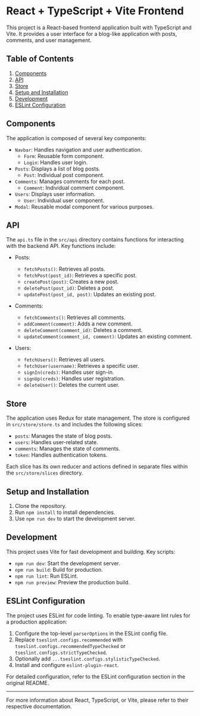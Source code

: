 # React + TypeScript + Vite Frontend

This project is a React-based frontend application built with TypeScript and Vite. It provides a user interface for a blog-like application with posts, comments, and user management.

## Table of Contents

1. [Components](#components)
2. [API](#api)
3. [Store](#store)
4. [Setup and Installation](#setup-and-installation)
5. [Development](#development)
6. [ESLint Configuration](#eslint-configuration)

## Components

The application is composed of several key components:

- `Navbar`: Handles navigation and user authentication.
  - `Form`: Reusable form component.
  - `Login`: Handles user login.
- `Posts`: Displays a list of blog posts.
  - `Post`: Individual post component.
- `Comments`: Manages comments for each post.
  - `Comment`: Individual comment component.
- `Users`: Displays user information.
  - `User`: Individual user component.
- `Modal`: Reusable modal component for various purposes.

## API

The `api.ts` file in the `src/api` directory contains functions for interacting with the backend API. Key functions include:

- Posts:
  - `fetchPosts()`: Retrieves all posts.
  - `fetchPost(post_id)`: Retrieves a specific post.
  - `createPost(post)`: Creates a new post.
  - `deletePost(post_id)`: Deletes a post.
  - `updatePost(post_id, post)`: Updates an existing post.

- Comments:
  - `fetchComments()`: Retrieves all comments.
  - `addComment(comment)`: Adds a new comment.
  - `deleteComment(comment_id)`: Deletes a comment.
  - `updateComment(comment_id, comment)`: Updates an existing comment.

- Users:
  - `fetchUsers()`: Retrieves all users.
  - `fetchUser(username)`: Retrieves a specific user.
  - `signIn(creds)`: Handles user sign-in.
  - `signUp(creds)`: Handles user registration.
  - `deleteUser()`: Deletes the current user.

## Store

The application uses Redux for state management. The store is configured in `src/store/store.ts` and includes the following slices:

- `posts`: Manages the state of blog posts.
- `users`: Handles user-related state.
- `comments`: Manages the state of comments.
- `token`: Handles authentication tokens.

Each slice has its own reducer and actions defined in separate files within the `src/store/slices` directory.

## Setup and Installation

1. Clone the repository.
2. Run `npm install` to install dependencies.
3. Use `npm run dev` to start the development server.

## Development

This project uses Vite for fast development and building. Key scripts:

- `npm run dev`: Start the development server.
- `npm run build`: Build for production.
- `npm run lint`: Run ESLint.
- `npm run preview`: Preview the production build.

## ESLint Configuration

The project uses ESLint for code linting. To enable type-aware lint rules for a production application:

1. Configure the top-level `parserOptions` in the ESLint config file.
2. Replace `tseslint.configs.recommended` with `tseslint.configs.recommendedTypeChecked` or `tseslint.configs.strictTypeChecked`.
3. Optionally add `...tseslint.configs.stylisticTypeChecked`.
4. Install and configure `eslint-plugin-react`.

For detailed configuration, refer to the ESLint configuration section in the original README.

---

For more information about React, TypeScript, or Vite, please refer to their respective documentation.